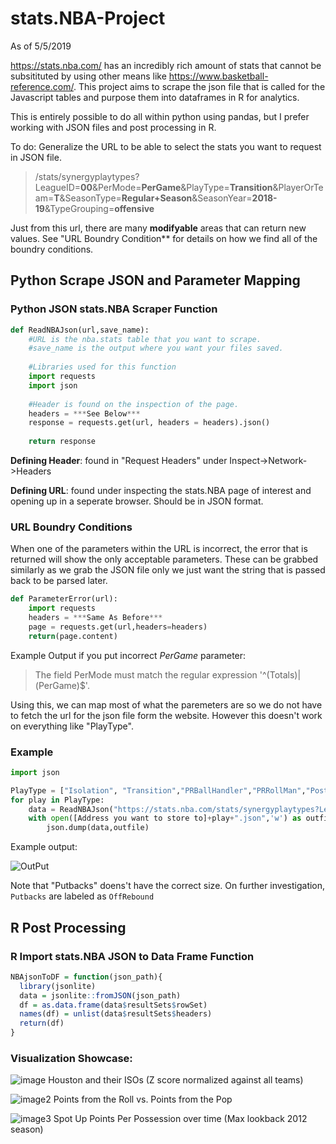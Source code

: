 # stats.NBA-Project
As of 5/5/2019


https://stats.nba.com/ has an incredibly rich amount of stats that cannot be subsitituted by using other means like https://www.basketball-reference.com/. This project aims to scrape the json file that is called for the Javascript tables and purpose them into dataframes in R for analytics.

This is entirely possible to do all within python using pandas, but I prefer working with JSON files and post processing in R. 

To do: Generalize the URL to be able to select the stats you want to request in JSON file.

> /stats/synergyplaytypes?LeagueID=**00**&PerMode=**PerGame**&PlayType=**Transition**&PlayerOrTeam=**T**&SeasonType=**Regular+Season**&SeasonYear=**2018-19**&TypeGrouping=**offensive**

Just from this url, there are many **modifyable** areas that can return new values. See "URL Boundry Condition** for details on how we find all of the boundry conditions. 

## Python Scrape JSON and Parameter Mapping

### Python JSON stats.NBA Scraper Function
```python
def ReadNBAJson(url,save_name):
    #URL is the nba.stats table that you want to scrape. 
    #save_name is the output where you want your files saved. 
    
    #Libraries used for this function
    import requests 
    import json
    
    #Header is found on the inspection of the page. 
    headers = ***See Below***
    response = requests.get(url, headers = headers).json()
    
    return response
```

**Defining Header**: found in "Request Headers" under Inspect->Network->Headers

**Defining URL**: found under inspecting the stats.NBA page of interest and opening up in a seperate browser. Should be in JSON format. 

### URL Boundry Conditions

When one of the parameters within the URL is incorrect, the error that is returned will show the only acceptable parameters. These can be grabbed similarly as we grab the JSON file only we just want the string that is passed back to be parsed later. 

```python
def ParameterError(url):
    import requests
    headers = ***Same As Before***
    page = requests.get(url,headers=headers)
    return(page.content)
```

Example Output if you put incorrect *PerGame* parameter:
> The field PerMode must match the regular expression '^(Totals)|(PerGame)$'.

Using this, we can map most of what the paremeters are so we do not have to fetch the url for the json file form the website. However this doesn't work on everything like "PlayType". 

### Example

```python
import json

PlayType = ["Isolation", "Transition","PRBallHandler","PRRollMan","PostUp","SpotUp","Handoff","Cut","OffScreen","Putbacks","Misc"]
for play in PlayType:
    data = ReadNBAJson("https://stats.nba.com/stats/synergyplaytypes?LeagueID=00&PerMode=PerGame&PlayType="+play+"&PlayerOrTeam=T&SeasonType=Regular+Season&SeasonYear=2018-19&TypeGrouping=offensive")
    with open([Address you want to store to]+play+".json",'w') as outfile:
        json.dump(data,outfile)
```
Example output:

![OutPut](https://imgur.com/seRaZ1A.png)

Note that "Putbacks" doens't have the correct size. On further investigation, `Putbacks` are labeled as `OffRebound`



## R Post Processing

### R Import stats.NBA JSON to Data Frame Function
```r
NBAjsonToDF = function(json_path){
  library(jsonlite)
  data = jsonlite::fromJSON(json_path)
  df = as.data.frame(data$resultSets$rowSet)
  names(df) = unlist(data$resultSets$headers)
  return(df)
}
```

### Visualization Showcase:

![image](https://imgur.com/8ZJZ7gN.png)
Houston and their ISOs (Z score normalized against all teams)

![image2](https://imgur.com/dtTtfgf.png)
Points from the Roll vs. Points from the Pop

![image3](https://github.com/smlederer/stats.NBA-Project/blob/master/images/ppp_over_time.PNG)
Spot Up Points Per Possession over time (Max lookback 2012 season)
